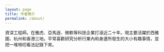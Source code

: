 ```yaml
---
layout: page
title: 作者簡介
permalink: /about/
---
```


資深工程師。在雅虎、亞馬遜、微軟等科技企業打滾近二十年。現主要活躍於西雅圖、杭州和香港三地。平常喜歡研究分析行業內和身邊所發生的大小有趣事情，並把一堆嘮叨看法記錄下來。
